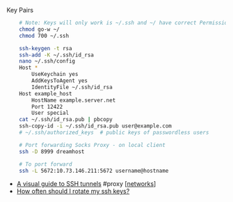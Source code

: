 Key Pairs


```bash
    # Note: Keys will only work is ~/.ssh and ~/ have correct Permissions
    chmod go-w ~/
    chmod 700 ~/.ssh

    ssh-keygen -t rsa
    ssh-add -K ~/.ssh/id_rsa
    nano ~/.ssh/config
    Host *
        UseKeychain yes
        AddKeysToAgent yes
        IdentityFile ~/.ssh/id_rsa
    Host example_host
        HostName example.server.net
        Port 12422
        User special
    cat ~/.ssh/id_rsa.pub | pbcopy
    ssh-copy-id -i ~/.ssh/id_rsa.pub user@example.com
    # ~/.ssh/authorized_keys  # public keys of passwordless users

    # Port forwarding Socks Proxy - on local client
    ssh -D 8999 dreamhost

    # To port forward
    ssh -L 5672:10.73.146.211:5672 username@hostname
```

* [A visual guide to SSH tunnels](https://robotmoon.com/ssh-tunnels/) #proxy [[networks]]
* [How often should I rotate my ssh keys?](https://tailscale.com/blog/rotate-ssh-keys/)

[//begin]: # "Autogenerated link references for markdown compatibility"
[networks]: networks.md "Networks"
[//end]: # "Autogenerated link references"
